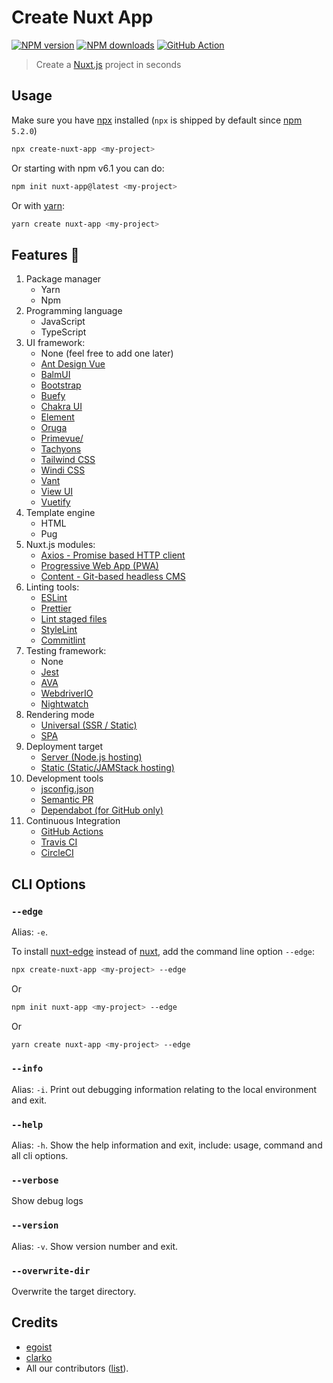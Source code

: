 # Create Nuxt App

[![NPM version](https://img.shields.io/npm/v/create-nuxt-app.svg?style=flat)](https://npmjs.com/package/create-nuxt-app)
[![NPM downloads](https://img.shields.io/npm/dm/create-nuxt-app.svg?style=flat)](https://npmjs.com/package/create-nuxt-app)
[![GitHub Action](https://github.com/nuxt/create-nuxt-app/workflows/ci/badge.svg?branch=master)](https://github.com/nuxt/create-nuxt-app/actions?query=branch%3Amaster++)

> Create a [Nuxt.js](https://nuxtjs.org) project in seconds

## Usage

Make sure you have [npx](https://www.npmjs.com/package/npx) installed (`npx` is shipped by default since [npm](https://www.npmjs.com/get-npm) `5.2.0`)

```bash
npx create-nuxt-app <my-project>
```

Or starting with npm v6.1 you can do:

```bash
npm init nuxt-app@latest <my-project>
```

Or with [yarn](https://yarnpkg.com/en/):

```bash
yarn create nuxt-app <my-project>
```

## Features :tada:

1. Package manager
    - Yarn
    - Npm
1. Programming language
    - JavaScript
    - TypeScript
1. UI framework:
    - None (feel free to add one later)
    - [Ant Design Vue](https://github.com/vueComponent/ant-design-vue)
    - [BalmUI](https://material.balmjs.com/)
    - [Bootstrap](https://github.com/bootstrap-vue/bootstrap-vue)
    - [Buefy](https://buefy.org)
    - [Chakra UI](https://github.com/chakra-ui/chakra-ui-vue)
    - [Element](https://github.com/ElemeFE/element)
    - [Oruga](https://oruga.io/)
    - [Primevue/](https://www.primefaces.org/primevue/)
    - [Tachyons](https://github.com/tachyons-css/tachyons)
    - [Tailwind CSS](https://github.com/tailwindcss/tailwindcss)
    - [Windi CSS](https://github.com/windicss/windicss)
    - [Vant](https://github.com/youzan/vant)
    - [View UI](https://www.iviewui.com/)
    - [Vuetify](https://github.com/vuetifyjs/vuetify)
1. Template engine
    - HTML
    - Pug
1. Nuxt.js modules:
    - [Axios - Promise based HTTP client](https://github.com/nuxt-community/axios-module)
    - [Progressive Web App (PWA)](https://github.com/nuxt-community/pwa-module)
    - [Content - Git-based headless CMS](https://github.com/nuxt/content)
1. Linting tools:
    - [ESLint](https://github.com/nuxt/eslint-config)
    - [Prettier](https://github.com/prettier/prettier)
    - [Lint staged files](https://github.com/okonet/lint-staged)
    - [StyleLint](https://github.com/stylelint/stylelint)
    - [Commitlint](https://github.com/conventional-changelog/commitlint)
1. Testing framework:
    - None
    - [Jest](https://github.com/facebook/jest)
    - [AVA](https://github.com/avajs/ava)
    - [WebdriverIO](https://webdriver.io)
    - [Nightwatch](https://nightwatchjs.org)
1. Rendering mode
    - [Universal (SSR / Static)](https://nuxtjs.org/docs/features/rendering-modes#server-side-rendered-sites-and-static-sites)
    - [SPA](https://nuxtjs.org/docs/features/rendering-modes#client-side-rendering-only)
1. Deployment target
    - [Server (Node.js hosting)](https://nuxtjs.org/docs/configuration-glossary/configuration-target)
    - [Static (Static/JAMStack hosting)](https://nuxtjs.org/docs/configuration-glossary/configuration-target)
1. Development tools
    - [jsconfig.json](https://code.visualstudio.com/docs/languages/jsconfig)
    - [Semantic PR](https://probot.github.io/apps/semantic-pull-requests/)
    - [Dependabot (for GitHub only)](https://dependabot.com/)
1. Continuous Integration
    - [GitHub Actions](https://github.com/features/actions)
    - [Travis CI](https://travis-ci.com)
    - [CircleCI](https://circleci.com)

## CLI Options

### `--edge`

Alias: `-e`.

To install [nuxt-edge](https://www.npmjs.com/package/nuxt-edge) instead of [nuxt](https://www.npmjs.com/package/nuxt), add the command line option `--edge`:

```bash
npx create-nuxt-app <my-project> --edge
```

Or

```bash
npm init nuxt-app <my-project> --edge
```

Or

```bash
yarn create nuxt-app <my-project> --edge
```

### `--info`

Alias: `-i`. Print out debugging information relating to the local environment and exit.

### `--help`

Alias: `-h`. Show the help information and exit, include: usage, command and all cli options.

### `--verbose`

Show debug logs

### `--version`

Alias: `-v`. Show version number and exit.

### `--overwrite-dir`

Overwrite the target directory.

## Credits

- [egoist](https://github.com/egoist)
- [clarko](https://github.com/clarkdo)
- All our contributors ([list](https://github.com/nuxt/create-nuxt-app/contributors)).
